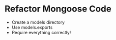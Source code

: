 # Refactor Mongoose Code
* Create a models directory
* Use models.exports
* Require everything correctly!
